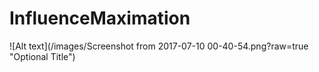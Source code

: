 # InfluenceMaximation


![Alt text](/images/Screenshot from 2017-07-10 00-40-54.png?raw=true "Optional Title")